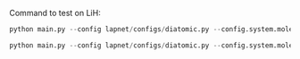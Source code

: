 Command to test on LiH:
```python
python main.py --config lapnet/configs/diatomic.py --config.system.molecule_name LiH
```

```python
python main.py --config lapnet/configs/diatomic.py --config.system.molecule_name LiH --config.optim.optimizer spring
```
